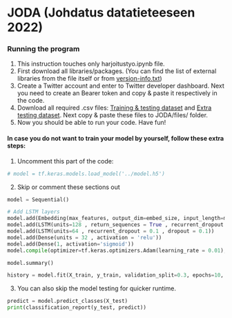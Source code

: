 # JODA (Johdatus datatieteeseen 2022)

### Running the program

1. This instruction touches only harjoitustyo.ipynb file.
2. First download all libraries/packages. (You can find the list of external libraries from the file itself or from [version-info.txt](https://github.com/nikkenu/JODA/blob/main/harjoitustyo/version-info.txt))
3. Create a Twitter account and enter to Twitter developer dashboard. Next you need to create an Bearer token and copy & paste it respectively in the code.
4. Download all required .csv files: [Training & testing dataset](https://www.kaggle.com/datasets/clmentbisaillon/fake-and-real-news-dataset) and [Extra testing dataset](https://www.kaggle.com/datasets/hassanamin/textdb3?select=fake_or_real_news.csv). Next copy & paste these files to JODA/files/ folder.
5. Now you should be able to run your code. Have fun!

#### In case you do not want to train your model by yourself, follow these extra steps:
1. Uncomment this part of the code:

```python
# model = tf.keras.models.load_model('../model.h5')
```

2. Skip or comment these sections out

```python
model = Sequential()

# Add LSTM layers
model.add(Embedding(max_features, output_dim=embed_size, input_length=maxlen, trainable=False))
model.add(LSTM(units=128 , return_sequences = True , recurrent_dropout = 0.25 , dropout = 0.25))
model.add(LSTM(units=64 , recurrent_dropout = 0.1 , dropout = 0.1))
model.add(Dense(units = 32 , activation = 'relu'))
model.add(Dense(1, activation='sigmoid'))
model.compile(optimizer=tf.keras.optimizers.Adam(learning_rate = 0.01), loss='binary_crossentropy', metrics=['accuracy'])

model.summary()
```

```python
history = model.fit(X_train, y_train, validation_split=0.3, epochs=10, batch_size=batch_size, shuffle=True, verbose = 1)
```

3. You can also skip the model testing for quicker runtime.

```python
predict = model.predict_classes(X_test)
print(classification_report(y_test, predict))
```

